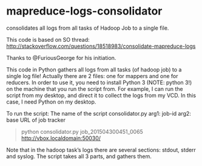 # mapreduce-logs-consolidator
consolidates all logs from all tasks of Hadoop Job to a single file.

This code is based on SO thread: http://stackoverflow.com/questions/18518983/consolidate-mapreduce-logs

Thanks to @FuriousGeorge for his initiation.

This code in Python gathers all logs from all tasks (of hadoop job) to a single log file!
Actually there are 2 files: one for mappers and one for reducers.
In order to use it, you need to install Python 3 (NOTE: python 3!) on the machine that you run the script from. For example, I can run the script from my desktop, and direct it to collect the logs from my VCD. In this case, I need Python on my desktop.

To run the script:
The name of the script consolidator.py
arg1: job-id
arg2: base URL of job tracker

>python consolidator.py job_201504300451_0065 http://vbox.localdomain:50030/

Note that in the hadoop task’s logs there are several sections: stdout, stderr and syslog. The script takes all 3 parts, and gathers them.




